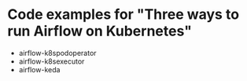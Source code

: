 # Code examples for "Three ways to run Airflow on Kubernetes"

* airflow-k8spodoperator
* airflow-k8sexecutor
* airflow-keda

